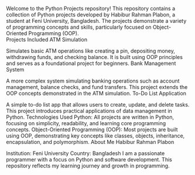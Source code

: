 Welcome to the Python Projects repository! This repository contains a collection of Python projects developed by Habibur Rahman Plabon, a student at Feni University, Bangladesh. The projects demonstrate a variety of programming concepts and skills, particularly focused on Object-Oriented Programming (OOP).
<br>
Projects Included
ATM Simulation

Simulates basic ATM operations like creating a pin, depositing money, withdrawing funds, and checking balance. It is built using OOP principles and serves as a foundational project for beginners.
Bank Management System

A more complex system simulating banking operations such as account management, balance checks, and fund transfers. This project extends the OOP concepts demonstrated in the ATM simulation.
To-Do List Application

A simple to-do list app that allows users to create, update, and delete tasks. This project introduces practical applications of data management in Python.
Technologies Used
Python: All projects are written in Python, focusing on simplicity, readability, and learning core programming concepts.
Object-Oriented Programming (OOP): Most projects are built using OOP, demonstrating key concepts like classes, objects, inheritance, encapsulation, and polymorphism.
About Me
Habibur Rahman Plabon

Institution: Feni University
Country: Bangladesh
I am a passionate programmer with a focus on Python and software development. This repository reflects my learning journey and growth in programming.
